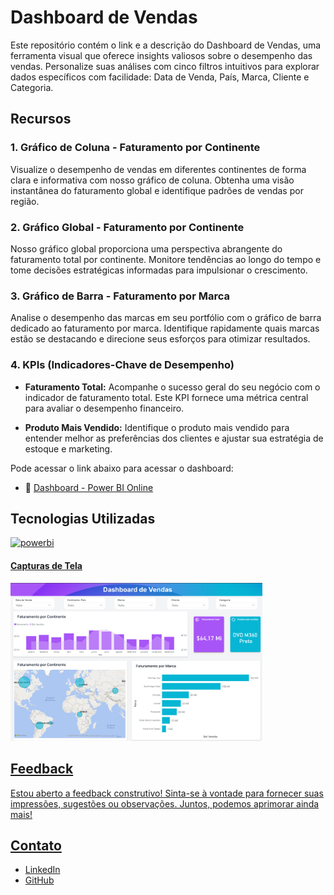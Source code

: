 # Dashboard de Vendas

Este repositório contém o link e a descrição do Dashboard de Vendas, uma ferramenta visual que oferece insights valiosos sobre o desempenho das vendas. Personalize suas análises com cinco filtros intuitivos para explorar dados específicos com facilidade: Data de Venda, País, Marca, Cliente e Categoria.

## Recursos

### 1. Gráfico de Coluna - Faturamento por Continente

Visualize o desempenho de vendas em diferentes continentes de forma clara e informativa com nosso gráfico de coluna. Obtenha uma visão instantânea do faturamento global e identifique padrões de vendas por região.

### 2. Gráfico Global - Faturamento por Continente

Nosso gráfico global proporciona uma perspectiva abrangente do faturamento total por continente. Monitore tendências ao longo do tempo e tome decisões estratégicas informadas para impulsionar o crescimento.

### 3. Gráfico de Barra - Faturamento por Marca

Analise o desempenho das marcas em seu portfólio com o gráfico de barra dedicado ao faturamento por marca. Identifique rapidamente quais marcas estão se destacando e direcione seus esforços para otimizar resultados.

### 4. KPIs (Indicadores-Chave de Desempenho)

- **Faturamento Total:** Acompanhe o sucesso geral do seu negócio com o indicador de faturamento total. Este KPI fornece uma métrica central para avaliar o desempenho financeiro.

- **Produto Mais Vendido:** Identifique o produto mais vendido para entender melhor as preferências dos clientes e ajustar sua estratégia de estoque e marketing.

Pode acessar o link abaixo para acessar o dashboard:
 - 🔗 [Dashboard - Power BI Online](https://app.powerbi.com/view?r=eyJrIjoiZmI0OTFjNDUtYTkzNS00YTNiLWJlMzAtMWRjMjQyOWZkM2U5IiwidCI6ImQ4YmRlNjVhLTNkZWQtNDM0Ni05NTE4LTY3MDIwNGU2ZTE4NCIsImMiOjR9)

## Tecnologias Utilizadas
<p align="left">  
  <a href="https://powerbi.microsoft.com/" target="_blank" rel="noreferrer"> <img src="https://upload.wikimedia.org/wikipedia/commons/thumb/c/cf/New_Power_BI_Logo.svg/630px-New_Power_BI_Logo.svg.png" alt="powerbi" width="40" height="40"/> 
</p> 

#### Capturas de Tela
<p align="LEFT">
  <img src="https://github.com/Eduardoppereira/PBI_VENDAS/blob/main/Slide1.PNG" width=80%>
</p>


## Feedback
Estou aberto a feedback construtivo! Sinta-se à vontade para fornecer suas impressões, sugestões ou observações. Juntos, podemos aprimorar ainda mais!

## Contato
* [LinkedIn](https://www.linkedin.com/in/eduardo-pedrosap)
* [GitHub](https://github.com/Eduardoppereira)

